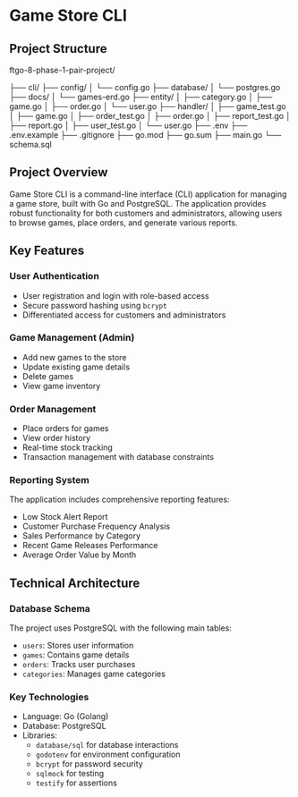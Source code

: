 # Game Store CLI

## Project Structure

ftgo-8-phase-1-pair-project/

├── cli/
├── config/
│   └── config.go
├── database/
│   └── postgres.go
├── docs/
│   └── games-erd.go
├── entity/
│   ├── category.go
│   ├── game.go
│   ├── order.go
│   └── user.go
├── handler/
│   ├── game_test.go
│   ├── game.go
│   ├── order_test.go
│   ├── order.go
│   ├── report_test.go
│   ├── report.go
│   ├── user_test.go
│   └── user.go
├── .env
├── .env.example
├── .gitignore
├── go.mod
├── go.sum
├── main.go
└── schema.sql

## Project Overview

Game Store CLI is a command-line interface (CLI) application for managing a game store, built with Go and PostgreSQL. The application provides robust functionality for both customers and administrators, allowing users to browse games, place orders, and generate various reports.

## Key Features

### User Authentication
- User registration and login with role-based access
- Secure password hashing using `bcrypt`
- Differentiated access for customers and administrators

### Game Management (Admin)
- Add new games to the store
- Update existing game details
- Delete games
- View game inventory

### Order Management
- Place orders for games
- View order history
- Real-time stock tracking
- Transaction management with database constraints

### Reporting System
The application includes comprehensive reporting features:
- Low Stock Alert Report
- Customer Purchase Frequency Analysis
- Sales Performance by Category
- Recent Game Releases Performance
- Average Order Value by Month

## Technical Architecture

### Database Schema
The project uses PostgreSQL with the following main tables:
- `users`: Stores user information
- `games`: Contains game details
- `orders`: Tracks user purchases
- `categories`: Manages game categories

### Key Technologies
- Language: Go (Golang)
- Database: PostgreSQL
- Libraries:
  - `database/sql` for database interactions
  - `godotenv` for environment configuration
  - `bcrypt` for password security
  - `sqlmock` for testing
  - `testify` for assertions
